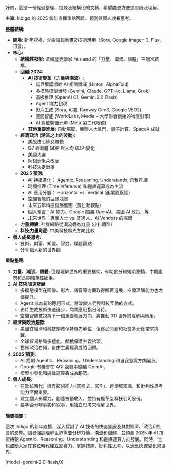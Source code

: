 好的，這是一份經過整理、提煉及結構化的文稿，希望能更方便您閱讀及理解。

**主旨:** Indigo 的 2025 新年直播重點回顧、預測與個人成長思考。

**整體結構:**

*   **開場:** 新年祝福，介紹海報動畫及技術應用（Sora, Google Imagen 3, Flux, 可靈）。
*   **核心:**
    *   **結構性框架:** 法國歷史學家 Fernand 的「力量、潮流、個體」三層次結構。
    *   **回顧 2024:**
        *   **AI 技術變革（力量與潮流）:**
            *   諾貝爾獎頒給 AI 相關領域 (Hinton, AlphaFold)
            *   多模態模型爆發 (Gemini, Claude, GPT-4o, Llama, Grok)
            *   高級推理 (OpenAI O1, Gemini 2.0 Flash)
            *   Agent 能力初現
            *   影片生成 (Sora, 可靈, Runway Gen3, Google VEO2)
            *   空間智能 (WorldLabs, Media + 大學聯合創始的物理引擎)
            *   AI 穿戴裝置元年 (Meta 第二代眼鏡)
        *   **其他重要進展:** 自動駕駛、機器人大亂鬥、量子計算、SpaceX 成就
    *   **經濟政治 (潮流之上的波動):**
        *   美股由七仙女帶動
        *   G7 經濟體 GDP 與人均 GDP 變化
        *   美國大選
        *   阿根廷米萊改革
        *   科技決定戰爭
    *   **2025 預測:**
        *   AI 持續進化： Agentic, Reasoning, Understands, 自我意識
        *   時間推理 (Time inference) 和邊緣運算成為主流
        *   AI 應用分層： Horizontal vs. Vertical (產業觀察圖)
        *   空間智能的巨頭競賽
        *   未來五年科技發展藍圖（黃仁勳觀點）
        *   個人預言：AI 能力、Google 超越 OpenAI、美國 AI 政策...等
        *   未來世界：專業人士 vs. 普通人、AI Vendors 的崛起
    *   **力量轉變:** 社群網路從潮流轉為力量 (小扎轉型)
    *   **科技力量角逐:** 中美科技領先方向比較
*   **個人成長思考:**
    *   技術、財富、知識、智力、媒體觀點
    *   分享個人新的世界觀

**重點整理:**

1.  **力量、潮流、個體:** 這是理解世界的重要框架，有助於分辨短期波動、中期趨勢和長期結構性因素。
2.  **AI 技術加速發展:**
    *   多模態模型在圖像、影片、語音等方面取得顯著進展，空間理解能力也大幅提升。
    *   Agent 成為新的應用形式，將改變人們與科技互動的方式。
    *   影片生成技術快速進步，商業應用指日可待。
    *   空間智能被視為下一個重要發展方向，將推動 3D 世界的理解與應用。
3.  **經濟與政治趨勢:**
    *   美國在經濟和科技領域保持領先地位，但移民問題和社會多元化帶來挑戰。
    *   全球貿易格局多極化，關稅保護主義抬頭。
    *   世界政治右傾，自由主義經濟或將回歸。
4.  **2025 預測:**
    *   AI 將朝 Agentic、Reasoning、Understanding 和自我意識方向發展。
    *   Google 有機會在 AGI 競賽中超越 OpenAI。
    *   模型小型化和邊緣運算將成為趨勢。
5.  **個人成長:**
    *   在數位時代，擁有技術能力 (寫程式、寫作)、跨領域知識、和批判性思考能力至關重要。
    *   建立個人影響力，創造被動收入，並持有變革型科技公司股份。
    *   要学会分辨事实和叙事，用独立思考来理解世界。

**簡要摘要：**

這次 Indigo 的新年直播，深入探討了 AI 技術的快速發展及其對經濟、政治和社會的影響。講者強調理解世界需要分辨力量、潮流和個體，並預測 2025 年 AI 技術將朝 Agentic、Reasoning、Understanding 和邊緣運算方向發展。同時，他也鼓勵大家在數位時代建立影響力、掌握技能、批判性思考，以適應快速變化的世界。

[model=gemini-2.0-flash,0]
